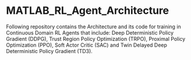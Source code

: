 # MATLAB_RL_Agent_Architecture
Following repository contains the Architecture and its code for training in Continuous Domain RL Agents that include: Deep Deterministic Policy Gradient (DDPG), Trust Region Policy Optimization (TRPO), Proximal Policy Optimization (PPO), Soft Actor Critic (SAC) and Twin Delayed Deep Deterministic Policy Gradient (TD3).
